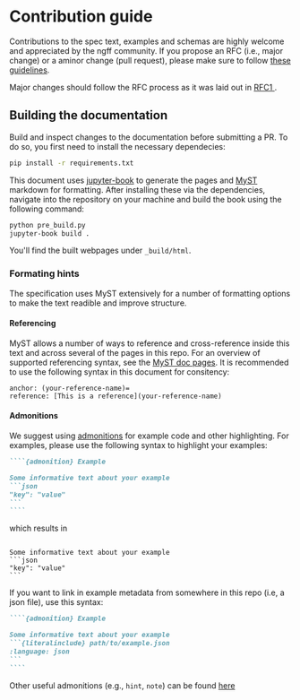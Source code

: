 # Contribution guide

Contributions to the spec text, examples and schemas are highly welcome and
appreciated by the ngff community. If you propose an RFC (i.e., major change)
or a aminor change (pull request), please make sure to follow [these guidelines](https://ngff.openmicroscopy.org/contributing/index.html).

Major changes should follow the RFC process as it was laid out in [RFC1 ](https://ngff.openmicroscopy.org/rfc/1/index.html).

## Building the documentation

Build and inspect changes to the documentation before submitting a PR. To do so, you first need
to install the necessary dependecies:

```bash
pip install -r requirements.txt
```

This document uses [jupyter-book](https://jupyterbook.org) to generate the pages and [MyST](https://mystmd.org)
markdown for formatting. After installing these via the dependencies, navigate into the repository on your machine
and build the book using the following command:

```bash
python pre_build.py
jupyter-book build .
```

You'll find the built webpages under `_build/html`.

### Formating hints

The specification uses MyST extensively for a number of formatting options to make the text
readible and improve structure.

#### Referencing

MyST allows a number of ways to reference and cross-reference inside this text and across
several of the pages in this repo. For an overview of supported referencing syntax, see the
[MyST doc pages](https://mystmd.org/guide/cross-references). It is recommended to use the
following syntax in this document for consitency:
```
anchor: (your-reference-name)=
reference: [This is a reference](your-reference-name)
```

#### Admonitions

We suggest using [admonitions](https://mystmd.org/guide/admonitions) for example code and
other highlighting. For examples, please use the following syntax to highlight your examples:

`````markdown
````{admonition} Example

Some informative text about your example
```json
"key": "value"
```
````
`````

which results in 

````{admonition} Example

Some informative text about your example
```json
"key": "value"
```
````

If you want to link in example metadata from somewhere in this repo (i.e, a json file),
use this syntax:

`````markdown
````{admonition} Example

Some informative text about your example
```{literalinclude} path/to/example.json
:language: json
```
````
`````

Other useful admonitions (e.g., `hint`, `note`) can be found [here](https://mystmd.org/guide/directives)
